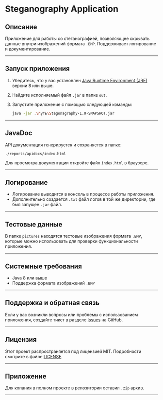 # Steganography Application

## Описание
Приложение для работы со стеганографией, позволяющее скрывать данные внутри изображений формата `.BMP`. Поддерживает логирование и документирование.

---

## Запуск приложения
1. Убедитесь, что у вас установлен [Java Runtime Environment (JRE)](https://www.java.com/) версии 8 или выше.
2. Найдите исполняемый файл `.jar` в папке `out`.
3. Запустите приложение с помощью следующей команды:

   ```bash
   java -jar .\путь\Stegonagraphy-1.0-SNAPSHOT.jar
   ```

---

## JavaDoc
API документация генерируется и сохраняется в папке:

```
./reports/apidocs/index.html
```

Для просмотра документации откройте файл `index.html` в браузере.

---

## Логирование
- Логирование выводится в консоль в процессе работы приложения.
- Дополнительно создается `.txt` файл логов в той же директории, где был запущен `.jar` файл.

---

## Тестовые данные
В папке `pictures` находятся тестовые изображения формата `.BMP`, которые можно использовать для проверки функциональности приложения.

---

## Системные требования
- Java 8 или выше
- Поддержка формата изображений `.BMP`

---

## Поддержка и обратная связь
Если у вас возникли вопросы или проблемы с использованием приложения, создайте тикет в разделе [Issues](https://github.com/your-repo/issues) на GitHub.

---

## Лицензия
Этот проект распространяется под лицензией MIT. Подробности смотрите в файле [LICENSE](LICENSE).

---

## Приложение
Для копания в полном проекте в репозитории оставил `.zip` архив.

---
